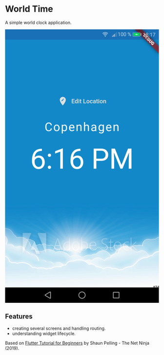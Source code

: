 # World Time

A simple world clock application.

<p align="center">
        <img src="screenshot.png" style="width:528px;max-width: 100%;">
</p>

## Features

- creating several screens and handling routing.
- understanding widget lifecycle.

Based on [Flutter Tutorial for Beginners](https://www.youtube.com/watch?v=1ukSR1GRtMU&list=PL4cUxeGkcC9jLYyp2Aoh6hcWuxFDX6PBJ) by Shaun Pelling - The Net Ninja (2019).
